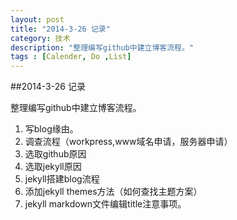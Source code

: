 ```yaml
---
layout: post
title: "2014-3-26 记录"
category: 技术
description: "整理编写github中建立博客流程。"
tags : [Calender, Do ,List]
---
```

##2014-3-26 记录

整理编写github中建立博客流程。

1. 写blog缘由。
2. 调查流程（workpress,www域名申请，服务器申请）
3. 选取github原因
4. 选取jekyll原因
5. jekyll搭建blog流程
6. 添加jekyll themes方法（如何查找主题方案）
7. jekyll markdown文件编辑title注意事项。
